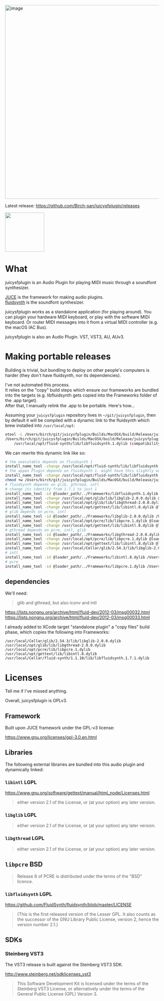 <img width="634" alt="image" src="https://user-images.githubusercontent.com/6141784/37062123-745e79f2-218d-11e8-8e30-30b3effeca70.png">

Latest release: https://github.com/Birch-san/juicysfplugin/releases

<img src="https://github.com/Birch-san/juicysfplugin/raw/master/Juicy.png" width="128px">

# What

juicysfplugin is an Audio Plugin for playing MIDI music through a soundfont synthesizer.

[JUCE](https://github.com/WeAreROLI/JUCE) is the framework for making audio plugins.  
[fluidsynth](http://www.fluidsynth.org/) is the soundfont synthesizer.

juicysfplugin works as a standalone application (for playing around). You can plugin your hardware MIDI keyboard, or play with the software MIDI keyboard. Or router MIDI messages into it from a virtual MIDI controller (e.g. the macOS IAC Bus).  

juicysfplugin is also an Audio Plugin. VST, VST3, AU, AUv3.

# Making portable releases

Building is trivial, but bundling to deploy on other people's computers is harder (they don't have fluidsynth, nor its dependencies).

I've not automated this process.  
It relies on the "copy" build steps which ensure our frameworks are bundled into the targets (e.g. libfluidsynth gets copied into the Frameworks folder of the .app target).  
After that, I manually relink the .app to be portable. Here's how...

Assuming your `juicysfplugin` repository lives in `~/git/juicysfplugin`, then by default it will be compiled with a dynamic link to the fluidsynth which brew installed into `/usr/local/opt`:

```bash
otool -L /Users/birch/git/juicysfplugin/Builds/MacOSX/build/Release/juicysfplugin.app/Contents/MacOS/juicysfplugin 
/Users/birch/git/juicysfplugin/Builds/MacOSX/build/Release/juicysfplugin.app/Contents/MacOS/juicysfplugin:
	/usr/local/opt/fluid-synth/lib/libfluidsynth.1.dylib (compatibility version 1.0.0, current version 1.7.1)
```

We can rewrite this dynamic link like so:

```bash
# the executable depends on fluidsynth 1
install_name_tool -change /usr/local/opt/fluid-synth/lib/libfluidsynth.1.dylib @executable_path/../Frameworks/libfluidsynth.1.7.1.dylib /Users/birch/git/juicysfplugin/Builds/MacOSX/build/Release/juicysfplugin.app/Contents/MacOS/juicysfplugin
# the appex Plugin depends on fluidsynth 1. might have this slightly wrong.
install_name_tool -change /usr/local/opt/fluid-synth/lib/libfluidsynth.1.dylib @executable_path/../Frameworks/libfluidsynth.1.7.1.dylib /Users/birch/git/juicysfplugin/Builds/MacOSX/build/Release/juicysfplugin.app/Contents/PlugIns/juicysfplugin.appex/Contents/MacOS/juicysfplugin
chmod +w /Users/birch/git/juicysfplugin/Builds/MacOSX/build/Release/juicysfplugin.app/Contents/Frameworks/*
# fluidsynth depends on glib, gthread, intl
# change its identity from 1.7.1 to just 1
install_name_tool -id @loader_path/../Frameworks/libfluidsynth.1.dylib /Users/birch/git/juicysfplugin/Builds/MacOSX/build/Release/juicysfplugin.app/Contents/Frameworks/libfluidsynth.1.7.1.dylib
install_name_tool -change /usr/local/opt/glib/lib/libglib-2.0.0.dylib @loader_path/../Frameworks/libglib-2.0.0.dylib /Users/birch/git/juicysfplugin/Builds/MacOSX/build/Release/juicysfplugin.app/Contents/Frameworks/libfluidsynth.1.7.1.dylib
install_name_tool -change /usr/local/opt/glib/lib/libgthread-2.0.0.dylib @loader_path/../Frameworks/libgthread-2.0.0.dylib /Users/birch/git/juicysfplugin/Builds/MacOSX/build/Release/juicysfplugin.app/Contents/Frameworks/libfluidsynth.1.7.1.dylib
install_name_tool -change /usr/local/opt/gettext/lib/libintl.8.dylib @loader_path/../Frameworks/libintl.8.dylib /Users/birch/git/juicysfplugin/Builds/MacOSX/build/Release/juicysfplugin.app/Contents/Frameworks/libfluidsynth.1.7.1.dylib
# glib depends on pcre, intl
install_name_tool -id @loader_path/../Frameworks/libglib-2.0.0.dylib /Users/birch/git/juicysfplugin/Builds/MacOSX/build/Release/juicysfplugin.app/Contents/Frameworks/libglib-2.0.0.dylib
install_name_tool -change /usr/local/opt/pcre/lib/libpcre.1.dylib @loader_path/../Frameworks/libpcre.1.dylib /Users/birch/git/juicysfplugin/Builds/MacOSX/build/Release/juicysfplugin.app/Contents/Frameworks/libglib-2.0.0.dylib
install_name_tool -change /usr/local/opt/gettext/lib/libintl.8.dylib @loader_path/../Frameworks/libintl.8.dylib /Users/birch/git/juicysfplugin/Builds/MacOSX/build/Release/juicysfplugin.app/Contents/Frameworks/libglib-2.0.0.dylib
# gthread depends on pcre, intl, glib
install_name_tool -id @loader_path/../Frameworks/libgthread-2.0.0.dylib /Users/birch/git/juicysfplugin/Builds/MacOSX/build/Release/juicysfplugin.app/Contents/Frameworks/libgthread-2.0.0.dylib
install_name_tool -change /usr/local/opt/pcre/lib/libpcre.1.dylib @loader_path/../Frameworks/libpcre.1.dylib /Users/birch/git/juicysfplugin/Builds/MacOSX/build/Release/juicysfplugin.app/Contents/Frameworks/libgthread-2.0.0.dylib
install_name_tool -change /usr/local/opt/gettext/lib/libintl.8.dylib @loader_path/../Frameworks/libintl.8.dylib /Users/birch/git/juicysfplugin/Builds/MacOSX/build/Release/juicysfplugin.app/Contents/Frameworks/libgthread-2.0.0.dylib
install_name_tool -change /usr/local/Cellar/glib/2.54.3/lib/libglib-2.0.0.dylib @loader_path/../Frameworks/libglib-2.0.0.dylib /Users/birch/git/juicysfplugin/Builds/MacOSX/build/Release/juicysfplugin.app/Contents/Frameworks/libgthread-2.0.0.dylib
# intl
install_name_tool -id @loader_path/../Frameworks/libintl.8.dylib /Users/birch/git/juicysfplugin/Builds/MacOSX/build/Release/juicysfplugin.app/Contents/Frameworks/libintl.8.dylib
# pcre
install_name_tool -id @loader_path/../Frameworks/libpcre.1.dylib /Users/birch/git/juicysfplugin/Builds/MacOSX/build/Release/juicysfplugin.app/Contents/Frameworks/libpcre.1.dylib
```


## dependencies

We'll need:

> glib and gthread, but also iconv and intl

https://lists.nongnu.org/archive/html/fluid-dev/2012-03/msg00032.html  
https://lists.nongnu.org/archive/html/fluid-dev/2012-03/msg00033.html

I already added to XCode target "standalone plugin" a "copy files" build phase, which copies the following into Frameworks:

```
/usr/local/Cellar/glib/2.54.3/lib/libglib-2.0.0.dylib
/usr/local/opt/glib/lib/libgthread-2.0.0.dylib
/usr/local/opt/pcre/lib/libpcre.1.dylib
/usr/local/opt/gettext/lib/libintl.8.dylib
/usr/local/Cellar/fluid-synth/1.1.10/lib/libfluidsynth.1.7.1.dylib
```

# Licenses

Tell me if I've missed anything.

Overall, juicysfplugin is GPLv3.

## Framework

Built upon JUCE framework under the GPL-v3 license:

https://www.gnu.org/licenses/gpl-3.0.en.html

## Libraries

The following external libraries are bundled into this audio plugin and dynamically linked:

### `libintl` LGPL

https://www.gnu.org/software/gettext/manual/html_node/Licenses.html

> either version 2.1 of the License, or (at your option) any later version.

### `libglib` LGPL

> either version 2.1 of the License, or (at your option) any later version.

### `libgthread` LGPL

> either version 2.1 of the License, or (at your option) any later version.

## `libpcre` BSD

> Release 8 of PCRE is distributed under the terms of the "BSD" licence.

### `libfluidsynth` LGPL

https://github.com/FluidSynth/fluidsynth/blob/master/LICENSE

> (This is the first released version of the Lesser GPL.  It also counts as the successor of the GNU Library Public License, version 2, hence the version number 2.1.)

## SDKs

### Steinberg VST3

The VST3 release is built against the Steinberg VST3 SDK.

http://www.steinberg.net/sdklicenses_vst3

> This Software Development Kit is licensed under the terms of the Steinberg VST3 License,
or alternatively under the terms of the General Public License (GPL) Version 3.